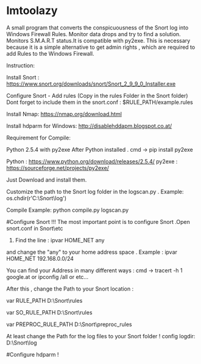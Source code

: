# Imtoolazy
A small program that converts the conspicuousness of the Snort log into 
Windows Firewall Rules. Monitor data drops and try to find a solution. 
Monitors S.M.A.R.T status.It is compatible with py2exe.
This is necessary because it is a simple alternative to get admin 
rights , which are required to add Rules to the Windows Firewall.


Instruction:

Install Snort :
https://www.snort.org/downloads/snort/Snort_2_9_9_0_Installer.exe

Configure Snort - Add rules (Copy in the rules Folder in the Snort folder)
Dont forget to include them in the snort.conf :  $RULE_PATH/example.rules

Install Nmap:
https://nmap.org/download.html

Install hdparm for Windows:
http://disablehddapm.blogspot.co.at/

Requirement for Compile:

Python 2.5.4 with py2exe
After Python installed . cmd -> pip install py2exe

Python : https://www.python.org/download/releases/2.5.4/
py2exe : https://sourceforge.net/projects/py2exe/

Just Download and install them.

Customize the path to the Snort log folder in the logscan.py .
Example: os.chdir(r'C:\Snort\log') 

Compile Example:
python compile.py logscan.py




#Configure Snort !!!
The most important point is to configure Snort .Open snort.conf in Snort\etc

1. Find the line : ipvar HOME_NET any

and change the "any" to your home address space .
Example : ipvar HOME_NET 192.168.0.0/24

You can find your Address in many different ways :
cmd -> tracert -h 1 google.at or ipconfig /all or etc...

After this , change the Path to your Snort location :

var RULE_PATH D:\Snort\rules

var SO_RULE_PATH D:\Snort\rules

var PREPROC_RULE_PATH D:\Snort\preproc_rules


At least change the Path for the log files to your Snort folder !
config logdir: 
D:\Snort\log


#Configure hdparm !


